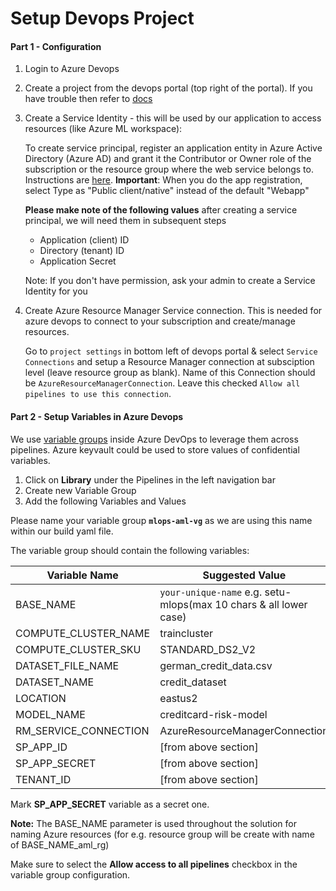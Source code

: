 # Setup Devops Project
#### Part 1 - Configuration
1. Login to Azure Devops
1. Create a project from the devops portal (top right of the portal). If you have trouble then refer to [docs](https://docs.microsoft.com/en-us/azure/devops/organizations/projects/create-project?view=azure-devops)
3. Create a Service Identity - this will be used by our application to access resources (like Azure ML workspace):

    To create service principal, register an application entity in Azure Active Directory (Azure AD) and grant it the Contributor or Owner role of the subscription or the resource group where the web service belongs to.
    Instructions are [here](https://docs.microsoft.com/en-us/azure/active-directory/develop/howto-create-service-principal-portal).
    __Important__: When you do the app registration, select Type as "Public client/native" instead of the default "Webapp"

    __Please make note of the following values__ after creating a service principal, we will need them in subsequent steps

    * Application (client) ID
    * Directory (tenant) ID
    * Application Secret

   Note: If you don't have permission, ask your admin to create a Service Identity for you

4. Create Azure Resource Manager Service connection. This is needed for azure devops to connect to your subscription and create/manage resources.

    Go to `project settings` in bottom left of devops portal & select `Service Connections` and setup a Resource Manager connection at subsciption level (leave resource group as blank).
    Name of this Connection should be `AzureResourceManagerConnection`. Leave this checked `Allow all pipelines to use this connection`.

#### Part 2 - Setup Variables in Azure Devops
We use [variable groups](https://docs.microsoft.com/en-us/azure/devops/pipelines/library/variable-groups?view=azure-devops&tabs=designer#create-a-variable-group) inside Azure DevOps to leverage them across pipelines.
Azure keyvault could be used to store values of confidential variables.

1. Click on **Library** under the Pipelines in the left navigation bar
2. Create new Variable Group
3. Add the following Variables and Values

Please name your variable group **``mlops-aml-vg``** as we are using this name within our build yaml file.

The variable group should contain the following variables:

| Variable Name               | Suggested Value               |
| --------------------------- | ----------------------------  |
| BASE_NAME                   | `your-unique-name` e.g. setu-mlops(max 10 chars & all lower case)|
| COMPUTE_CLUSTER_NAME        | traincluster                  |
| COMPUTE_CLUSTER_SKU         | STANDARD_DS2_V2               |
| DATASET_FILE_NAME           | german_credit_data.csv        |
| DATASET_NAME                | credit_dataset                |
| LOCATION                    | eastus2                       |
| MODEL_NAME                  | creditcard-risk-model         |
| RM_SERVICE_CONNECTION       | AzureResourceManagerConnection|
| SP_APP_ID                   | [from above section]          |
| SP_APP_SECRET               | [from above section]         |
| TENANT_ID                   | [from above section]          |

Mark **SP_APP_SECRET** variable as a secret one.

**Note:** The BASE_NAME parameter is used throughout the solution for naming Azure resources (for e.g. resource group will be create with name of BASE_NAME_aml_rg)

Make sure to select the **Allow access to all pipelines** checkbox in the variable group configuration.

